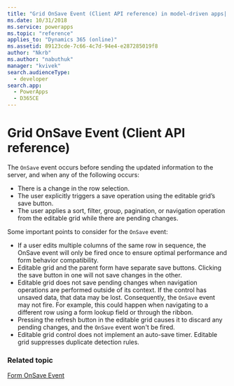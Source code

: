 ```yaml
---
title: "Grid OnSave Event (Client API reference) in model-driven apps| MicrosoftDocs"
ms.date: 10/31/2018
ms.service: powerapps
ms.topic: "reference"
applies_to: "Dynamics 365 (online)"
ms.assetid: 89123cde-7c66-4c7d-94e4-e287285019f8
author: "Nkrb"
ms.author: "nabuthuk"
manager: "kvivek"
search.audienceType: 
  - developer
search.app: 
  - PowerApps
  - D365CE
---
```

# Grid OnSave Event (Client API reference)



The `OnSave` event occurs before sending the updated information to the server, and when any of the following occurs: 
- There is a change in the row selection.
- The user explicitly triggers a save operation using the editable grid’s save button.
- The user applies a sort, filter, group, pagination, or navigation operation from the editable grid while there are pending changes.

Some important points to consider for the `OnSave` event: 
- If a user edits multiple columns of the same row in sequence, the OnSave event will only be fired once to ensure optimal performance and form behavior compatibility.
- Editable grid and the parent form have separate save buttons. Clicking the save button in one will not save changes in the other.
- Editable grid does not save pending changes when navigation operations are performed outside of its context. If the control has unsaved data, that data may be lost. Consequently, the `OnSave` event may not fire. For example, this could happen when navigating to a different row using a form lookup field or through the ribbon.
- Pressing the refresh button in the editable grid causes it to discard any pending changes, and the `OnSave` event won't be fired.
- Editable grid control does not implement an auto-save timer.
Editable grid suppresses duplicate detection rules.

### Related topic
[Form OnSave Event](form-onsave.md)



